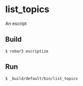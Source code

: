 list_topics
=====

An escript

Build
-----

    $ rebar3 escriptize

Run
---

    $ _build/default/bin/list_topics
